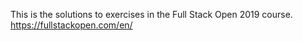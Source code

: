 This is the solutions to exercises in the Full Stack Open 2019 course. https://fullstackopen.com/en/